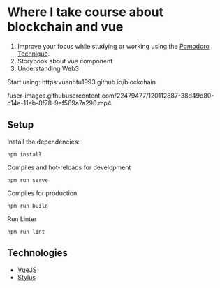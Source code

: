# Where I take course about blockchain and vue
1. Improve your focus while studying or working using the [Pomodoro Technique](https://en.wikipedia.org/wiki/Pomodoro_Technique#:~:text=The%20Pomodoro%20Technique%20is%20a,length%2C%20separated%20by%20short%20breaks.).
2. Storybook about vue component
3. Understanding Web3

Start using: https:vuanhtu1993.github.io/blockchain

/user-images.githubusercontent.com/22479477/120112887-38d49d80-c14e-11eb-8f78-9ef569a7a290.mp4

## Setup
Install the dependencies:
```
npm install
```

Compiles and hot-reloads for development
```
npm run serve
```

Compiles for production
```
npm run build
```

Run Linter
```
npm run lint
```
## Technologies
- [VueJS](https://vuejs.org/)
- [Stylus](https://www.stylus.com/)
